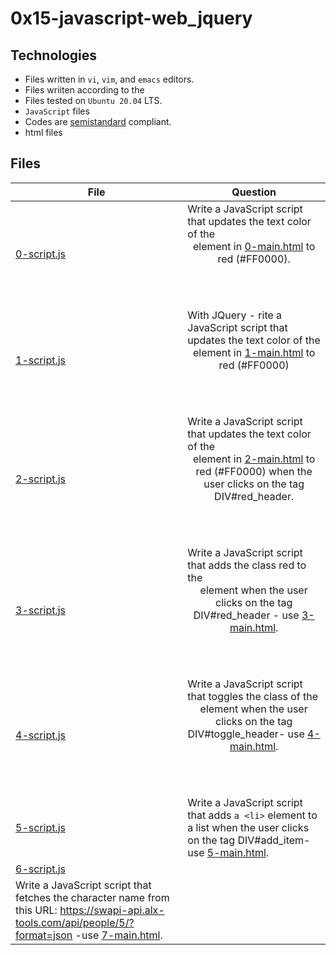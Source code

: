 # 0x15-javascript-web_jquery

## Technologies

- Files written in ```vi```, ```vim```, and ```emacs``` editors. 
- Files wriiten according to the 
- Files tested on ```Ubuntu 20.04``` LTS.
- ```JavaScript``` files 
- Codes are [semistandard](https://standardjs.com/rules.html) compliant. 
- html files
## Files

| File   | Question |
|--------|------------|
|[0-script.js](0-script.js)|Write a JavaScript script that updates the text color of the <header> element in [0-main.html](0-main.html) to red (#FF0000).|
|[1-script.js](1-script.js)|With JQuery - rite a JavaScript script that updates the text color of the <header> element in [1-main.html](1-main.html) to red (#FF0000)|
|[2-script.js](2-script.js)|Write a JavaScript script that updates the text color of the <header> element in [2-main.html](2-main.html) to red (#FF0000) when the user clicks on the tag DIV#red_header.|
|[3-script.js](3-script.js)|Write a JavaScript script that adds the class red to the <header> element when the user clicks on the tag DIV#red_header - use [3-main.html](3-main.html).|
[4-script.js](4-script.js)|Write a JavaScript script that toggles the class of the <header> element when the user clicks on the tag DIV#toggle_header- use [4-main.html](4-main.html).|
|[5-script.js](5-script.js)|Write a JavaScript script that adds ```a <li>``` element to a list when the user clicks on the tag DIV#add_item- use [5-main.html](5-main.html).|
|[6-script.js](6-script.js)||Write a JavaScript script that updates the text of the <header> element to New Header!!! when the user clicks on DIV#update_header use [6-main.html](6-main.html).|
Write a JavaScript script that fetches the character name from this URL: https://swapi-api.alx-tools.com/api/people/5/?format=json -use [7-main.html](7-main.html).|
